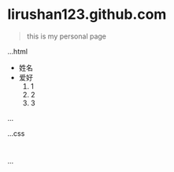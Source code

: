 # lirushan123.github.com
> this is my personal page

…html
<ul>
    <li>姓名</li>
    <li>爱好
           <ol>
                <li>1</li>
                <li>2</li>
                <li>3</li>
            </ol>
     </li>
</ul>
…

…css
<h1 style="color:red"></h1>
…
